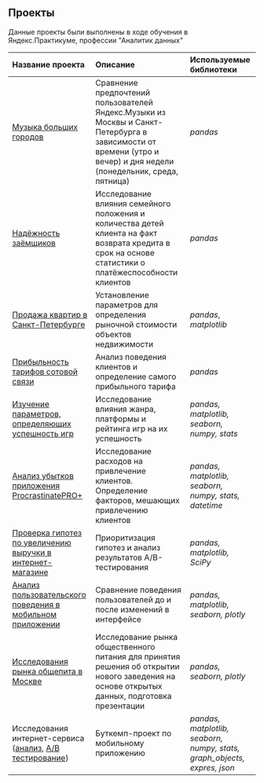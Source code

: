 ## Проекты

Данные проекты были выполнены в ходе обучения в Яндекс.Практикуме, профессии "Аналитик данных"

| Название проекта | Описание | Используемые библиотеки | 
| :---------------------- | :---------------------- | :---------------------- |
| [Музыка больших городов](big_сities_music/yandex_music.ipynb) | Сравнение предпочтений пользователей Яндекс.Музыки из Москвы и Санкт-Петербурга в зависимости от времени (утро и вечер) и дня недели (понедельник, среда, пятница)| *pandas* |
| [Надёжность заёмщиков](reliability_of_borrowers/data_of_bank.ipynb) | Исследование влияния семейного положения и количества детей клиента на факт возврата кредита в срок на основе статистики о платёжеспособности клиентов | *pandas* |
| [Продажа квартир в Санкт-Петербурге](real_property/sales_appartments.ipynb) | Установление параметров для определения рыночной стоимости объектов недвижимости | *pandas*, *matplotlib* |
| [Прибыльность тарифов сотовой связи](cellular_communication/two_tariffs.ipynb) | Анализ поведения клиентов и определение самого прибыльного тарифа | *pandas* |
| [Изучение параметров, определяющих успешность игр](computer_games/succeful_games.ipynb) | Исследование влияния жанра, платформы и рейтинга игр на их успешность | *pandas, matplotlib, seaborn, numpy, stats* |
| [Анализ убытков приложения ProcrastinatePRO+](ad_channels/procrastinate.ipynb) | Исследование расходов на привлечение клиентов. Определение факторов, мешающих привлечению клиентов | *pandas, matplotlib, seaborn, numpy, stats, datetime* |
| [Проверка гипотез по увеличению выручки в интернет-магазине](AB_testing/RICE_of_shop.ipynb) | Приоритизация гипотез и анализ результатов A/B-тестирования | *pandas, matplotlib, SciPy* |
| [Анализ пользовательского поведения в мобильном приложении](sales_of_food/app_of_foodstuffs.ipynb) | Сравнение поведения пользователей до и после изменений в интерфейсе | *pandas, matplotlib, seaborn, plotly* |
| [Исследования рынка общепита в Москве](public_catering/Moscow_caffee.ipynb) | Исследование рынка общественного питания для принятия решения об открытии нового заведения на основе открытых данных, подготовка презентации | *pandas, seaborn, plotly* |
| Исследования интернет-сервиса ([анализ](mobile_app/not_need_things.ipynb), [А/В тестирование](mobile_app/ab_testing.ipynb))| Буткемп-проект по мобильному приложению | *pandas, matplotlib, seaborn, numpy, stats, graph_objects, expres, json* |
